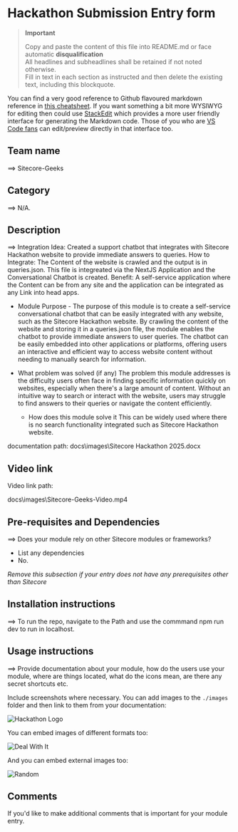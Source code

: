 # Hackathon Submission Entry form

> __Important__  
> 
> Copy and paste the content of this file into README.md or face automatic __disqualification__  
> All headlines and subheadlines shall be retained if not noted otherwise.  
> Fill in text in each section as instructed and then delete the existing text, including this blockquote.

You can find a very good reference to Github flavoured markdown reference in [this cheatsheet](https://github.com/adam-p/markdown-here/wiki/Markdown-Cheatsheet). If you want something a bit more WYSIWYG for editing then could use [StackEdit](https://stackedit.io/app) which provides a more user friendly interface for generating the Markdown code. Those of you who are [VS Code fans](https://code.visualstudio.com/docs/languages/markdown#_markdown-preview) can edit/preview directly in that interface too.

## Team name
⟹ Sitecore-Geeks

## Category
⟹ N/A.

## Description
⟹ Integration Idea: Created a support chatbot that integrates with 
Sitecore Hackathon website to provide immediate answers to queries.
How to Integrate: The Content of the website is crawled and the output is in queries.json. 
This file is integreated via the NextJS Application and the Conversational Chatbot is created.
Benefit: A self-service application where the Content can be from any site and the application can be integrated as any Link into head apps.


  - Module Purpose -
    The purpose of this module is to create a self-service conversational chatbot that can be easily integrated with any website, such as the Sitecore Hackathon website. By crawling the content of the website and storing it in a queries.json file, the module enables the chatbot to provide immediate answers to user queries. The chatbot can be easily embedded into other applications or platforms, offering users an interactive and efficient way to access website content without needing to manually search for information.


  - What problem was solved (if any)
     The problem this module addresses is the difficulty users often face in finding specific information quickly on websites, especially when there's a large amount of content. Without an intuitive way to search or interact with the website, users may struggle to find answers to their queries or navigate the content efficiently.

    - How does this module solve it
       This can be widely used where there is no search functionality integrated such as Sitecore Hackathon website.


documentation path:
  docs\images\Sitecore Hackathon 2025.docx

## Video link

 Video link path:
 
docs\images\Sitecore-Geeks-Video.mp4

## Pre-requisites and Dependencies

⟹ Does your module rely on other Sitecore modules or frameworks?

- List any dependencies
- No.

_Remove this subsection if your entry does not have any prerequisites other than Sitecore_

## Installation instructions
⟹ To run the repo, navigate to the Path and use the commmand npm run dev to run in localhost.
 


## Usage instructions
⟹ Provide documentation about your module, how do the users use your module, where are things located, what do the icons mean, are there any secret shortcuts etc.

Include screenshots where necessary. You can add images to the `./images` folder and then link to them from your documentation:

![Hackathon Logo](docs/images/hackathon.png?raw=true "Hackathon Logo")

You can embed images of different formats too:

![Deal With It](docs/images/deal-with-it.gif?raw=true "Deal With It")

And you can embed external images too:

![Random](https://thiscatdoesnotexist.com/)

## Comments
If you'd like to make additional comments that is important for your module entry.

